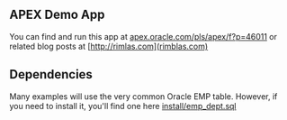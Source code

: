 ## APEX Demo App
You can find and run this app at <a href="https://apex.oracle.com/pls/apex/f?p=46011">apex.oracle.com/pls/apex/f?p=46011</a> or related blog posts at [http://rimlas.com](rimblas.com)

## Dependencies
Many examples will use the very common Oracle EMP table.
However, if you need to install it, you'll find one here [install/emp_dept.sql](install/emp_dept.sql)


